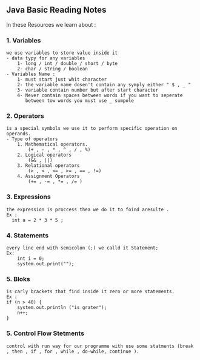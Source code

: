 ## Java Basic Reading Notes
In these Resources we learn about :  
### 1. Variables  
    we use variables to store value inside it  
    - data typy for any variables   
        1- long / int / double / short / byte  
        2- char / string / boolean  
    - Variables Name :  
        1- must start just whit character 
        2- the variable name dosen't contain any symply either " $ , _ "  
        3- variable contain number but after start character  
        4- Never contain spaces between words if you want to seperate   
           between tow words you must use _ sumpole 
### 2. Operators  
    is a special symbols we use it to perform specific operation on operands.
    - Type of operators  
        1. Mathematical operators.  
            (+ , - , * , ^ , / , %)   
        2. Logical operators  
            (&& , ||)  
        3. Relational operators  
            (> , < , <= , >= , == , !=)  
        4. Assignment Operators  
            (+= , -= , *= , /= )
### 3. Expressions  
    the expression is proccess thea we do it to foind aresulte .  
    Ex :  
      int a = 2 * 3 * 5 ;  
### 4. Statements  
    every line end with semicolon (;) we calld it Statement;
    Ex:  
        int i = 0;
        system.out.print("");
### 5. Bloks 
    is carly brackets that find inside it zero or more statements.  
    Ex : 
    if (n > 40) { 
        system.out.println ("is grater");
        n++;
    }
### 5. Control Flow Stetments  
    control with run way for our programme with use some statments (break , then , if , for , while , do-while, continue ).